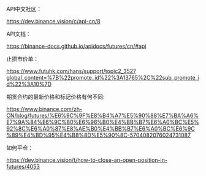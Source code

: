 


API中文社区：

https://dev.binance.vision/c/api-cn/8



API文档：

https://binance-docs.github.io/apidocs/futures/cn/#api



止损市价单：

https://www.futuhk.com/hans/support/topic2_352?global_content=%7B%22promote_id%22%3A13765%2C%22sub_promote_id%22%3A10%7D



期货合约的最新价格和标记价格有何不同:

https://www.binance.com/zh-CN/blog/futures/%E6%9C%9F%E8%B4%A7%E5%90%88%E7%BA%A6%E7%9A%84%E6%9C%80%E6%96%B0%E4%BB%B7%E6%A0%BC%E5%92%8C%E6%A0%87%E8%AE%B0%E4%BB%B7%E6%A0%BC%E6%9C%89%E4%BD%95%E4%B8%8D%E5%90%8C-5704082076024731087



如何平仓：

https://dev.binance.vision/t/how-to-close-an-open-position-in-futures/4053